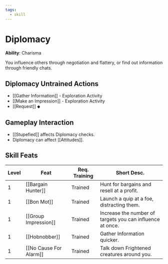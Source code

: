 ```yaml
---
tags:
  - skill
---
```

# Diplomacy

**Ability**: Charisma

You influence others through negotiation and flattery, or find out information through friendly chats.

## Diplomacy Untrained Actions

- [[Gather Information]] - Exploration Activity
- [[Make an Impression]] - Exploration Activity
- [[Request]] ⬥

## Gameplay Interaction

- [[Stupefied]] affects Diplomacy checks.
- Diplomacy can affect [[Attitudes]].

## Skill Feats

| Level | Feat                   | Req. Training | Short Desc.                                               |
| ----- | ---------------------- | ------------- | --------------------------------------------------------- |
| 1     | [[Bargain Hunter]]     | Trained       | Hunt for bargains and resell at a profit.                 |
| 1     | [[Bon Mot]]            | Trained       | Launch a quip at a foe, distracting them.                 |
| 1     | [[Group Impression]]   | Trained       | Increase the number of targets you can influence at once. |
| 1     | [[Hobnobber]]          | Trained       | Gather Information quicker.                               |
| 1     | [[No Cause For Alarm]] | Trained       | Talk down Frightened creatures around you.                |




  
